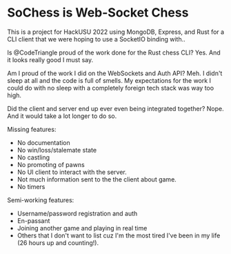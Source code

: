 # SoChess is Web-Socket Chess

This is a project for HackUSU 2022 using MongoDB, Express, and Rust for a CLI client that we were hoping to use a SocketIO binding with..

Is @CodeTriangle proud of the work done for the Rust chess CLI? Yes. And it looks really good I must say.

Am I proud of the work I did on the WebSockets and Auth API? Meh. I didn't sleep at all and the code is full of smells. My expectations for the work I could do with no sleep with a completely foreign tech stack was way too high.

Did the client and server end up ever even being integrated together? Nope. And it would take a lot longer to do so.

Missing features:
* No documentation
* No win/loss/stalemate state
* No castling
* No promoting of pawns
* No UI client to interact with the server.
* Not much information sent to the the client about game.
* No timers

Semi-working features:
* Username/password registration and auth
* En-passant
* Joining another game and playing in real time
* Others that I don't want to list cuz I'm the most tired I've been in my life (26 hours up and counting!).
